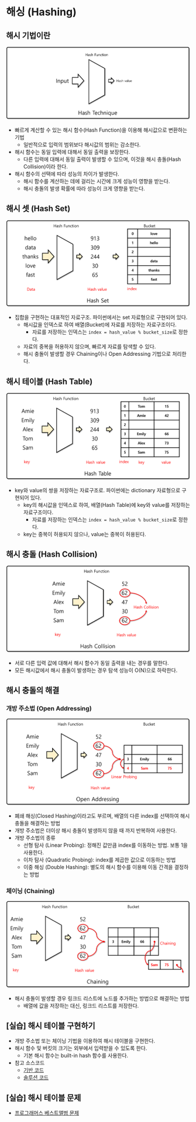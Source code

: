 # 해싱 (Hashing)

## 해시 기법이란

![해시 기법](img/1.png)

- 빠르게 계산할 수 있는 해시 함수(Hash Function)을 이용해 해시값으로 변환하는 기법
  - 일반적으로 입력의 범위보다 해시값의 범위는 감소한다.
- 해시 함수는 동일 입력에 대해서 동일 출력을 보장한다.
  - 다른 입력에 대해서 동일 출력이 발생할 수 있으며, 이것을 해시 충돌(Hash Collision)이라 한다.
- 해시 함수의 선택에 따라 성능의 차이가 발생한다.
  - 해시 함수를 계산하는 데에 걸리는 시간에 크게 성능이 영향을 받는다.
  - 해시 충돌의 발생 확률에 따라 성능이 크게 영향을 받는다.

## 해시 셋 (Hash Set)

![해시 셋](img/2.png)

- 집합을 구현하는 대표적인 자료구조. 파이썬에서는 set 자료형으로 구현되어 있다.
  - 해시값을 인덱스로 하여 배열(Bucket)에 자료를 저장하는 자료구조이다.
    - 자료를 저장하는 인덱스는 `index = hash_value % bucket_size`로 정한다.
  - 자료의 중복을 허용하지 않으며, 빠르게 자료를 탐색할 수 있다.
  - 해시 충돌이 발생할 경우 Chaining이나 Open Addressing 기법으로 처리한다.

## 해시 테이블 (Hash Table)

![해시 테이블](img/3.png)

- key와 value의 쌍을 저장하는 자료구조로. 파이썬에는 dictionary 자료형으로 구현되어 있다.
  - key의 해시값을 인덱스로 하여, 배열(Hash Table)에 key와 value를 저장하는 자료구조이다.
    - 자료를 저장하는 인덱스는 `index = hash_value % bucket_size`로 정한다.
  - key는 중복이 허용되지 않으나, value는 중복이 허용된다.

## 해시 충돌 (Hash Collision)

![해시 충돌](img/4.png)

- 서로 다른 입력 값에 대해서 해시 함수가 동일 출력을 내는 경우를 말한다.
- 모든 해시값에서 해시 충돌이 발생하는 경우 탐색 성능이 O(N)으로 하락한다.

## 해시 충돌의 해결

### 개방 주소법 (Open Addressing)

![개방 주소법](img/5.png)

- 폐쇄 해싱(Closed Hashing)이라고도 부르며, 배열의 다른 index를 선택하여 해시 충돌을 해결하는 방법
- 개방 주소법은 더이상 해시 충돌이 발생하지 않을 때 까지 반복하여 사용한다.
- 개방 주소법의 종류
  - 선형 탐사 (Linear Probing): 정해진 값만큼 index를 이동하는 방법. 보통 1을 사용한다.
  - 이차 탐사 (Quadratic Probing): index를 제곱한 값으로 이동하는 방법
  - 이중 해싱 (Double Hashing): 별도의 해시 함수를 이용해 이동 간격을 결정하는 방법

### 체이닝 (Chaining)

![체이닝](img/6.png)

- 해시 충돌이 발생할 경우 링크드 리스트에 노드를 추가하는 방법으로 해결하는 방법
  - 배열에 값을 저장하는 대신, 링크드 리스트를 저장한다.

## [실습] 해시 테이블 구현하기

- 개방 주소법 또는 체이닝 기법을 이용하여 해시 테이블을 구현한다.
- 해시 함수 및 버킷의 크기는 외부에서 입력받을 수 있도록 한다.
  - 기본 해시 함수는 built-in hash 함수를 사용한다.
- 참고 소스코드
  - [기반 코드](src/before.py)
  - [솔루션 코드](src/after.py)

## [실습] 해시 테이블 문제

- [프로그래머스 베스트앨범 문제](https://programmers.co.kr/learn/courses/30/lessons/42579)
